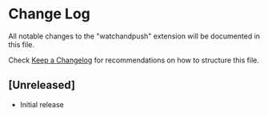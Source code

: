 # Change Log

All notable changes to the "watchandpush" extension will be documented in this file.

Check [Keep a Changelog](http://keepachangelog.com/) for recommendations on how to structure this file.

## [Unreleased]

- Initial release